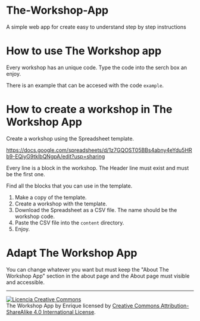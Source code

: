# The-Workshop-App
A simple web app for create easy to understand step by step instructions

# How to use The Workshop app

Every workshop has an unique code. Type the code into the serch box an enjoy.

There is an example that can be accesed with the code ```example```.

# How to create a workshop in The Workshop App

Create a workshop using the Spreadsheet template.

https://docs.google.com/spreadsheets/d/1z7GQOST05BBs4abny4eYdu5HRb9-EQiyG9tklbQNgpA/edit?usp=sharing

Every line is a block in the workshop. The Header line must exist and must be the first one.

Find all the blocks that you can use in the template.

1. Make a copy of the template.
2. Create a workshop with the template.
3. Download the Spreadsheet as a CSV file. The name should be the workshop code.
4. Paste the CSV file into the ```content``` directory.
5. Enjoy.

# Adapt The Workshop App

You can change whatever you want but must keep the "About The Workshop App" section in the about page and the About page must visible and accessible.

***

<a rel="license" href="http://creativecommons.org/licenses/by-sa/4.0/"><img alt="Licencia Creative Commons" style="border-width:0" src="https://i.creativecommons.org/l/by-sa/4.0/88x31.png" /></a><br /><span xmlns:dct="http://purl.org/dc/terms/" property="dct:title">The Workshop App</span> by <span xmlns:cc="http://creativecommons.org/ns#" property="cc:attributionName">Enrique</span> licensed by <a rel="license" href="http://creativecommons.org/licenses/by-sa/4.0/">Creative Commons Attribution-ShareAlike 4.0 International License</a>.<br /><br />
